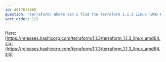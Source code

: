 ```yaml
---
id: d0f76f4669
question: 'Terraform: Where can I find the Terraform 1.1.3 Linux (AMD 64)?'
sort_order: 121
---
```


Here: [https://releases.hashicorp.com/terraform/1.1.3/terraform_1.1.3_linux_amd64.zip](https://releases.hashicorp.com/terraform/1.1.3/terraform_1.1.3_linux_amd64.zip)